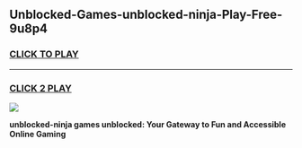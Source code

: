 
## Unblocked-Games-unblocked-ninja-Play-Free-9u8p4
<h3>
<a href="https://premium76.site?title=unblocked-ninja&ref=18A1">CLICK TO PLAY</a></h3>
<hr>

<h3>
<a href="https://premium76.site?title=unblocked-ninja&ref=18A1">CLICK 2 PLAY</a>
  
</h3>

<a href="https://premium76.site?title=unblocked-ninja&ref=18A1"><img src="https://clearcache.store/games.png"></a>


**unblocked-ninja games unblocked: Your Gateway to Fun and Accessible Online Gaming**
